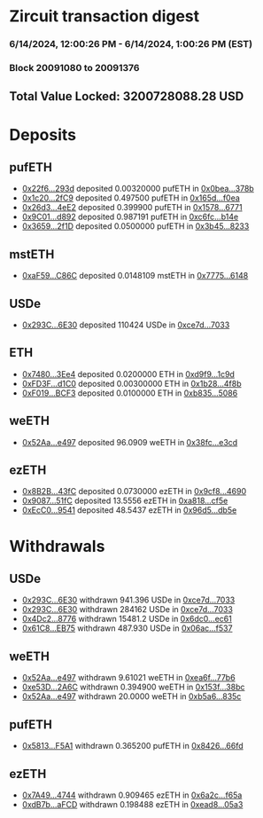 # Zircuit transaction digest
### 6/14/2024, 12:00:26 PM - 6/14/2024, 1:00:26 PM (EST)
### Block 20091080 to 20091376

## Total Value Locked: 3200728088.28 USD

# Deposits
## pufETH
- [0x22f6...293d](https://etherscan.io/address/0x22f6E0969C14E759C905655fa5013B58ca8B293d) deposited 0.00320000 pufETH in [0x0bea...378b](https://etherscan.io/tx/0x22f6E0969C14E759C905655fa5013B58ca8B293d)
- [0x1c20...2fC9](https://etherscan.io/address/0x1c20b756f320F5d9B76cDFb35480858c0a9C2fC9) deposited 0.497500 pufETH in [0x165d...f0ea](https://etherscan.io/tx/0x1c20b756f320F5d9B76cDFb35480858c0a9C2fC9)
- [0x26d3...4eE2](https://etherscan.io/address/0x26d3A69506C9e30E4F840876aa315B6418eb4eE2) deposited 0.399900 pufETH in [0x1578...6771](https://etherscan.io/tx/0x26d3A69506C9e30E4F840876aa315B6418eb4eE2)
- [0x9C01...d892](https://etherscan.io/address/0x9C01b839c6091E519FD4749efA8B81E190c6d892) deposited 0.987191 pufETH in [0xc6fc...b14e](https://etherscan.io/tx/0x9C01b839c6091E519FD4749efA8B81E190c6d892)
- [0x3659...2f1D](https://etherscan.io/address/0x36595308D82A8FA0F9fc49eEea37E63d27c42f1D) deposited 0.0500000 pufETH in [0x3b45...8233](https://etherscan.io/tx/0x36595308D82A8FA0F9fc49eEea37E63d27c42f1D)
## mstETH
- [0xaF59...C86C](https://etherscan.io/address/0xaF59F16e5574Ae8FF88195FDBBe2C082d96bC86C) deposited 0.0148109 mstETH in [0x7775...6148](https://etherscan.io/tx/0xaF59F16e5574Ae8FF88195FDBBe2C082d96bC86C)
## USDe
- [0x293C...6E30](https://etherscan.io/address/0x293C6937D8D82e05B01335F7B33FBA0c8e256E30) deposited 110424 USDe in [0xce7d...7033](https://etherscan.io/tx/0x293C6937D8D82e05B01335F7B33FBA0c8e256E30)
## ETH
- [0x7480...3Ee4](https://etherscan.io/address/0x74804b021f58cBc976a99daf7e450DE8bd7f3Ee4) deposited 0.0200000 ETH in [0xd9f9...1c9d](https://etherscan.io/tx/0x74804b021f58cBc976a99daf7e450DE8bd7f3Ee4)
- [0xFD3F...d1C0](https://etherscan.io/address/0xFD3FaDD57B872e5402F66d79a69d390EA24Fd1C0) deposited 0.00300000 ETH in [0x1b28...4f8b](https://etherscan.io/tx/0xFD3FaDD57B872e5402F66d79a69d390EA24Fd1C0)
- [0xF019...BCF3](https://etherscan.io/address/0xF0193dF47411EAf686dDBd99276572210838BCF3) deposited 0.0100000 ETH in [0xb835...5086](https://etherscan.io/tx/0xF0193dF47411EAf686dDBd99276572210838BCF3)
## weETH
- [0x52Aa...e497](https://etherscan.io/address/0x52Aa899454998Be5b000Ad077a46Bbe360F4e497) deposited 96.0909 weETH in [0x38fc...e3cd](https://etherscan.io/tx/0x52Aa899454998Be5b000Ad077a46Bbe360F4e497)
## ezETH
- [0x8B2B...43fC](https://etherscan.io/address/0x8B2BC8D9606f0E668BE520ab6E7112Adf33643fC) deposited 0.0730000 ezETH in [0x9cf8...4690](https://etherscan.io/tx/0x8B2BC8D9606f0E668BE520ab6E7112Adf33643fC)
- [0x9087...51fC](https://etherscan.io/address/0x90871c37FE90067E39DD216023C090acCfd051fC) deposited 13.5556 ezETH in [0xa818...cf5e](https://etherscan.io/tx/0x90871c37FE90067E39DD216023C090acCfd051fC)
- [0xEcC0...9541](https://etherscan.io/address/0xEcC0e46F64458ae70DCa30e298d20e3c993D9541) deposited 48.5437 ezETH in [0x96d5...db5e](https://etherscan.io/tx/0xEcC0e46F64458ae70DCa30e298d20e3c993D9541)
# Withdrawals
## USDe
- [0x293C...6E30](https://etherscan.io/address/0x293C6937D8D82e05B01335F7B33FBA0c8e256E30) withdrawn 941.396 USDe in [0xce7d...7033](https://etherscan.io/tx/0x293C6937D8D82e05B01335F7B33FBA0c8e256E30)
- [0x293C...6E30](https://etherscan.io/address/0x293C6937D8D82e05B01335F7B33FBA0c8e256E30) withdrawn 284162 USDe in [0xce7d...7033](https://etherscan.io/tx/0x293C6937D8D82e05B01335F7B33FBA0c8e256E30)
- [0x4Dc2...8776](https://etherscan.io/address/0x4Dc244ce903E0f892B3Aa132E94bA8c083D98776) withdrawn 15481.2 USDe in [0x6dc0...ec61](https://etherscan.io/tx/0x4Dc244ce903E0f892B3Aa132E94bA8c083D98776)
- [0x61C8...EB75](https://etherscan.io/address/0x61C8327824f125753a370a8d730Fc6F67e00EB75) withdrawn 487.930 USDe in [0x06ac...f537](https://etherscan.io/tx/0x61C8327824f125753a370a8d730Fc6F67e00EB75)
## weETH
- [0x52Aa...e497](https://etherscan.io/address/0x52Aa899454998Be5b000Ad077a46Bbe360F4e497) withdrawn 9.61021 weETH in [0xea6f...77b6](https://etherscan.io/tx/0x52Aa899454998Be5b000Ad077a46Bbe360F4e497)
- [0xe53D...2A6C](https://etherscan.io/address/0xe53DCca87c5c2B7C843810086a3Fd56f0fB62A6C) withdrawn 0.394900 weETH in [0x153f...38bc](https://etherscan.io/tx/0xe53DCca87c5c2B7C843810086a3Fd56f0fB62A6C)
- [0x52Aa...e497](https://etherscan.io/address/0x52Aa899454998Be5b000Ad077a46Bbe360F4e497) withdrawn 20.0000 weETH in [0xb5a6...835c](https://etherscan.io/tx/0x52Aa899454998Be5b000Ad077a46Bbe360F4e497)
## pufETH
- [0x5813...F5A1](https://etherscan.io/address/0x5813A6c1Bcc9B1d5F41C5d0dB5fA4614F298F5A1) withdrawn 0.365200 pufETH in [0x8426...66fd](https://etherscan.io/tx/0x5813A6c1Bcc9B1d5F41C5d0dB5fA4614F298F5A1)
## ezETH
- [0x7A49...4744](https://etherscan.io/address/0x7A493Be5c2ce014cD049Bf178a1ac0Db1B434744) withdrawn 0.909465 ezETH in [0x6a2c...f65a](https://etherscan.io/tx/0x7A493Be5c2ce014cD049Bf178a1ac0Db1B434744)
- [0xdB7b...aFCD](https://etherscan.io/address/0xdB7bea248fD2E86243715568aa78d184FE1aaFCD) withdrawn 0.198488 ezETH in [0xead8...05a3](https://etherscan.io/tx/0xdB7bea248fD2E86243715568aa78d184FE1aaFCD)
